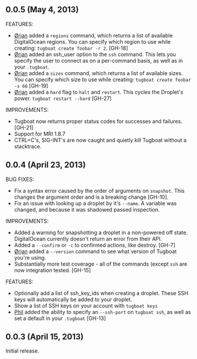 ## 0.0.5 (May 4, 2013)

FEATURES:

  - [Ørjan](https://github.com/blom) added a `regions` command, which
  returns a list of available DigitalOcean regions. You can specify
  which region to use while creating: `tugboat create foobar -r 2`. [GH-18]
  - [Ørjan](https://github.com/blom) added an ssh_user option to the
  `ssh` command. This lets you specify the user to connect as on
  a per-command basis, as well as in your `.tugboat`.
  - [Ørjan](https://github.com/blom) added a `sizes` command, which
  returns a list of available sizes. You can specify which size to
  use while creating: `tugboat create foobar -s 66` [GH-19]
  - [Ørjan](https://github.com/blom) added a `hard` flag to
  `halt` and `restart`. This cycles the Droplet's power. `tugboat restart --hard` [GH-27]

IMPROVEMENTS:

  - Tugboat now returns proper status codes for successes and failures.
  [GH-21]
  - Support for MRI 1.8.7
  - CTRL+C's, SIG-INT's are now caught and quietly kill Tugboat without
  a stacktrace.

## 0.0.4 (April 23, 2013)

BUG FIXES:

  - Fix a syntax error caused by the order of arguments on `snapshot`.
  This changes the argument order and is a breaking change [GH-10].
  - Fix an issue with looking up a droplet by it's `--name`. A variable
  was changed, and because it was shadowed passed inspection.

IMPROVEMENTS:

  - Added a warning for snapshotting a droplet in a non-powered off
  state. DigitalOcean currently doesn't return an error from their API.
  - Added a `--confirm` or `-c` to confirmed actions, like destroy. [GH-7]
  - [Ørjan](https://github.com/blom) added a `--version` command to see
  what version of Tugboat you're using.
  - Substantially more test coverage - all of the commands (except `ssh` are
  now integration tested. [GH-15]

FEATURES:

  - Optionally add a list of ssh_key_ids when creating a droplet. These
  SSH keys will automatically be added to your droplet.
  - Show a list of SSH keys on your account with `tugboat keys`
  - [Phil](https://github.com/PhilETaylor) added the ability to specify
  an `--ssh-port` on `tugboat ssh`, as well as set a default in your `.tugboat` [GH-13]

## 0.0.3 (April 15, 2013)

Initial release.
